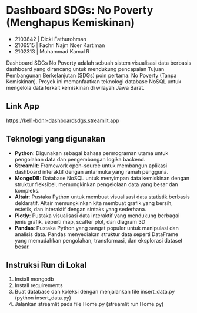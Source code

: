 # Dashboard SDGs: No Poverty (Menghapus Kemiskinan)
- 2103842 | Dicki Fathurohman
- 2106515 | Fachri Najm Noer Kartiman
- 2102313 | Muhammad Kamal R

Dashboard SDGs No Poverty adalah sebuah sistem visualisasi data berbasis dashboard yang dirancang untuk mendukung pencapaian Tujuan Pembangunan Berkelanjutan (SDGs) poin pertama: No Poverty (Tanpa Kemiskinan). Proyek ini memanfaatkan teknologi database NoSQL untuk mengelola data terkait kemiskinan di wilayah Jawa Barat.

## Link App
https://kel1-bdnr-dashboardsdgs.streamlit.app

## Teknologi yang digunakan
- **Python**: Digunakan sebagai bahasa pemrograman utama untuk pengolahan data dan pengembangan logika backend.
- **Streamlit**: Framework open-source untuk membangun aplikasi dashboard interaktif dengan antarmuka yang ramah pengguna.
- **MongoDB**: Database NoSQL untuk menyimpan data kemiskinan dengan struktur fleksibel, memungkinkan pengelolaan data yang besar dan kompleks.
- **Altair**: Pustaka Python untuk membuat visualisasi data statistik berbasis deklaratif. Altair memungkinkan kita membuat grafik yang bersih, estetik, dan interaktif dengan sintaks yang sederhana.
- **Plotly**: Pustaka visualisasi data interaktif yang mendukung berbagai jenis grafik, seperti map, scatter plot, dan diagram 3D
- **Pandas**: Pustaka Python yang sangat populer untuk manipulasi dan analisis data. Pandas menyediakan struktur data seperti DataFrame yang memudahkan pengolahan, transformasi, dan eksplorasi dataset besar.

## Instruksi Run di Lokal
1. Install mongodb
2. Install requirements
3. Buat database dan koleksi dengan menjalankan file insert_data.py (python insert_data.py)
4. Jalankan streamlit pada file Home.py (streamlit run Home.py)
